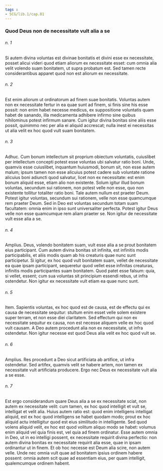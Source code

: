 ```yaml
---
tags : 
- SCG/lib.1/cap.81
---
```


### Quod Deus non de necessitate vult alia a se

###### n. 1
Si autem divina voluntas est divinae bonitatis et divini esse ex necessitate, posset alicui videri quod etiam aliorum ex necessitate esset: cum omnia alia velit volendo suam bonitatem, ut supra probatum est. Sed tamen recte considerantibus apparet quod non est aliorum ex necessitate.

###### n. 2
Est enim aliorum ut ordinatorum ad finem suae bonitatis. Voluntas autem non ex necessitate fertur in ea quae sunt ad finem, si finis sine his esse possit: non enim habet necesse medicus, ex suppositione voluntatis quam habet de sanando, illa medicamenta adhibere infirmo sine quibus nihilominus potest infirmum sanare. Cum igitur divina bonitas sine aliis esse possit, quinimmo nec per alia ei aliquid accrescat; nulla inest ei necessitas ut alia velit ex hoc quod vult suam bonitatem.

###### n. 3
Adhuc. Cum bonum intellectum sit proprium obiectum voluntatis, cuiuslibet per intellectum concepti potest esse voluntas ubi salvatur ratio boni. Unde, quamvis esse cuiuslibet, inquantum huiusmodi, bonum sit, non esse autem malum; ipsum tamen non esse alicuius potest cadere sub voluntate ratione alicuius boni adiuncti quod salvatur, licet non ex necessitate: est enim bonum aliquid esse, etiam alio non existente. Solum igitur illud bonum voluntas, secundum sui rationem, non potest velle non esse, quo non existente tollitur totaliter ratio boni. Tale autem nullum est praeter Deum. Potest igitur voluntas, secundum sui rationem, velle non esse quamcumque rem praeter Deum. Sed in Deo est voluntas secundum totam suam facultatem: omnia enim in ipso sunt universaliter perfecta. Potest igitur Deus velle non esse quamcumque rem aliam praeter se. Non igitur de necessitate vult esse alia a se.

###### n. 4
Amplius. Deus, volendo bonitatem suam, vult esse alia a se prout bonitatem eius participant. Cum autem divina bonitas sit infinita, est infinitis modis participabilis, et aliis modis quam ab his creaturis quae nunc sunt participetur. Si igitur, ex hoc quod vult bonitatem suam, vellet de necessitate ea quae ipsam participant, sequeretur quod vellet esse infinitas creaturas, infinitis modis participantes suam bonitatem. Quod patet esse falsum: quia, si vellet, essent; cum sua voluntas sit principium essendi rebus, ut infra ostendetur. Non igitur ex necessitate vult etiam ea quae nunc sunt.

###### n. 5
Item. Sapientis voluntas, ex hoc quod est de causa, est de effectu qui ex causa de necessitate sequitur: stultum enim esset velle solem existere super terram, et non esse diei claritatem. Sed effectum qui non ex necessitate sequitur ex causa, non est necesse aliquem velle ex hoc quod vult causam. A Deo autem procedunt alia non ex necessitate, ut infra ostendetur. Non igitur necesse est quod Deus alia velit ex hoc quod vult se.

###### n. 6
Amplius. Res procedunt a Deo sicut artificiata ab artifice, ut infra ostendetur. Sed artifex, quamvis velit se habere artem, non tamen ex necessitate vult artificiata producere. Ergo nec Deus ex necessitate vult alia a se esse.

###### n. 7
Est ergo considerandum quare Deus alia a se ex necessitate sciat, non autem ex necessitate velit: cum tamen, ex hoc quod intelligit et vult se, intelligat et velit alia. Huius autem ratio est: quod enim intelligens intelligat aliquid, est ex hoc quod intelligens se habet quodam modo; prout ex hoc aliquid actu intelligitur quod est eius similitudo in intelligente. Sed quod volens aliquid velit, ex hoc est quod volitum aliquo modo se habet: volumus enim aliquid vel quia finis est, vel quia ad finem ordinatur. Esse autem omnia in Deo, ut in eo intelligi possent, ex necessitate requirit divina perfectio: non autem divina bonitas ex necessitate requirit alia esse, quae in ipsam ordinantur ut in finem. Et ob hoc necesse est Deum alia scire, non autem velle. Unde nec omnia vult quae ad bonitatem ipsius ordinem habere possent: omnia autem scit quae ad essentiam eius, per quam intelligit, qualemcumque ordinem habent.

